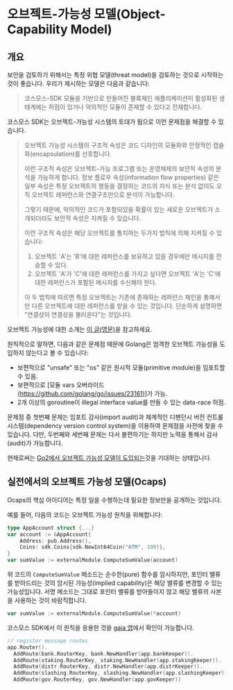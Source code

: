 # 오브젝트-가능성 모델(Object-Capability Model)

## 개요

보안을 검토하기 위해서는 특정 위협 모델(threat model)을 검토하는 것으로 시작하는 것이 좋습니다. 우리가 제시하는 모델은 다음과 같습니다:

> 코스모스-SDK 모듈을 기반으로 만들어진 블록체인 애플리케이션이 활성화된 생태계에는 허점이 있거나 악의적인 모듈이 존재할 수 있다고 전재합니다.

코스모스 SDK는 오브젝트-가능성 시스템의 토대가 됨으로 이런 문제점을 해결할 수 있습니다.

> 오브젝트 가능성 시스템의 구조적 속성은 코드 디자인의 모듈화와 안정적인 캡슐화(encapsulation)를 선호합니다. 
>
> 이런 구조적 속성은 오브젝트-가능 프로그램 또는 운영체제의 보안적 속성의 분석을 가능하게 합니다. 정보 플로우 속성(information flow properties) 같은 일부 속성은 특정 오브젝트의 행동을 결정하는 코드의 지식 또는 분석 없이도 오직 오브젝트 레퍼런스와 연결구조만으로 분석이 가능합니다.
>
> 그렇기 때문에, 악의적인 코드가 포함되있을 확률이 있는 새로운 오브젝트가 소개되더라도 보안적 속성은 지켜질 수 있습니다.
>
> 이런 구조적 속성은 해당 오브젝트를 통치하는 두가지 법칙에 의해 지켜질 수 있습니다:
> 1. 오브젝트 'A'는 'B'에 대한 레퍼런스를 보유하고 있을 경우에만 메시지를 전송할 수 있다.
> 2. 오브젝트 'A'가 'C'에 대한 레퍼런스를 가지고 싶다면 오브젝트 'A'는 'C'에 대한 레퍼런스가 포함된 메시지를 수신해야 한다.
>
> 이 두 법칙에 따르면 특정 오브젝트는 기존에 존재하는 레퍼런스 체인을 통해서만 다른 오브젝트에 대한 레퍼런스를 받을 수 있는 것입니다. 단순하게 설명하면 "연결성이 연결성을 불러온다"는 것입니다.

오브젝트 가능성에 대한 소개는 [이 글(영문)](http://habitatchronicles.com/2017/05/what-are-capabilities/)을 참고하세요.

원칙적으로 말하면, 다음과 같은 문제점 때문에 Golang은 엄격한 오브젝트 가능성을 도입하지 않는다고 볼 수 있습니다:

- 보편적으로 "unsafe" 또는 "os" 같은 원시적 모듈(primitive module)을 임포트할 수 있음.
- 보편적으로 [모듈 vars 오버라이드(https://github.com/golang/go/issues/23161)]가 가능.
- 2개 이상의 goroutine이 illegal interface value를 만들 수 있는 data-race 허점.

문제점 중 첫번째 문제는 임포트 감사(import audit)과 체계적인 디펜던시 버전 컨트롤 시스템(dependency version control system)을 이용하여 문제점을 사전에 찾을 수 있습니다. 다만, 두번째와 세번째 문제는 다서 불편하기는 하지만 노력을 통해서 감사(audit)가 가능합니다.

현재로써는 [Go2에서 오브젝트 가능성 모델이 도입되는](https://github.com/golang/go/issues/23157)것을 기대하는 상태입니다.

## 실전에서의 오브젝트 가능성 모델(Ocaps)

Ocaps의 핵심 아이디어는 특정 일을 수행하는데 필요한 정보만을 공개하는 것입니다.

예를 들어, 다음의 코드는 오브젝트 가능성 원칙을 위해합니다:

```go
type AppAccount struct {...}
var account := &AppAccount{
    Address: pub.Address(),
    Coins: sdk.Coins{sdk.NewInt64Coin("ATM", 100)},
}
var sumValue := externalModule.ComputeSumValue(account)
```

위 코드의 `ComputeSumValue` 메소드는 순수한(pure) 함수를 암시하지만, 포인터 밸류를 받아드리는 것의 암시된 가능성(implied capability)은 해당 밸류를 변경할 수 있는 가능성입니다. 서명 메소드는 그대로 포인터 밸류를 받아들이지 않고 해당 밸류의 사본을 사용하는 것이 바람직합니다.

```go
var sumValue := externalModule.ComputeSumValue(*account)
```

코스모스 SDK에서 이 원칙을 응용한 것을 [gaia 앱](../gaia/app/app.go)에서 확인이 가능합니다.

```go
// register message routes
app.Router().
  AddRoute(bank.RouterKey, bank.NewHandler(app.bankKeeper)).
  AddRoute(staking.RouterKey, staking.NewHandler(app.stakingKeeper)).
  AddRoute(distr.RouterKey, distr.NewHandler(app.distrKeeper)).
  AddRoute(slashing.RouterKey, slashing.NewHandler(app.slashingKeeper)).
  AddRoute(gov.RouterKey, gov.NewHandler(app.govKeeper))
```


